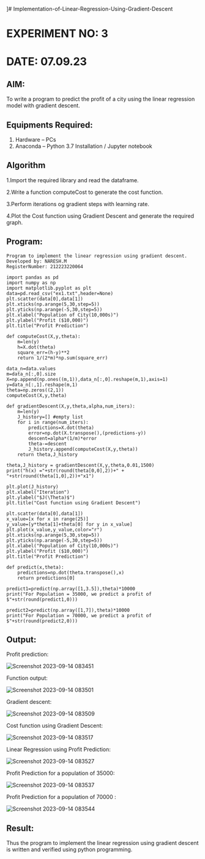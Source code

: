 ]# Implementation-of-Linear-Regression-Using-Gradient-Descent
# EXPERIMENT NO: 3
# DATE: 07.09.23
## AIM:
To write a program to predict the profit of a city using the linear regression model with gradient descent.

## Equipments Required:
1. Hardware – PCs
2. Anaconda – Python 3.7 Installation / Jupyter notebook

## Algorithm
1.Import the required library and read the dataframe.

2.Write a function computeCost to generate the cost function.

3.Perform iterations og gradient steps with learning rate. 

4.Plot the Cost function using Gradient Descent and generate the required graph. 

## Program:
```
Program to implement the linear regression using gradient descent.
Developed by: NARESH.M
RegisterNumber: 212223220064

import pandas as pd
import numpy as np
import matplotlib.pyplot as plt
data=pd.read_csv("ex1.txt",header=None)
plt.scatter(data[0],data[1])
plt.xticks(np.arange(5,30,step=5))
plt.yticks(np.arange(-5,30,step=5))
plt.xlabel("Population of City(10,000s)")
plt.ylabel("Profit ($10,000)")
plt.title("Profit Prediction")

def computeCost(X,y,theta):
    m=len(y) 
    h=X.dot(theta) 
    square_err=(h-y)**2
    return 1/(2*m)*np.sum(square_err) 

data_n=data.values
m=data_n[:,0].size
X=np.append(np.ones((m,1)),data_n[:,0].reshape(m,1),axis=1)
y=data_n[:,1].reshape(m,1)
theta=np.zeros((2,1))
computeCost(X,y,theta) 

def gradientDescent(X,y,theta,alpha,num_iters):
    m=len(y)
    J_history=[] #empty list
    for i in range(num_iters):
        predictions=X.dot(theta)
        error=np.dot(X.transpose(),(predictions-y))
        descent=alpha*(1/m)*error
        theta-=descent
        J_history.append(computeCost(X,y,theta))
    return theta,J_history

theta,J_history = gradientDescent(X,y,theta,0.01,1500)
print("h(x) ="+str(round(theta[0,0],2))+" + "+str(round(theta[1,0],2))+"x1")

plt.plot(J_history)
plt.xlabel("Iteration")
plt.ylabel("$J(\Theta)$")
plt.title("Cost function using Gradient Descent")

plt.scatter(data[0],data[1])
x_value=[x for x in range(25)]
y_value=[y*theta[1]+theta[0] for y in x_value]
plt.plot(x_value,y_value,color="r")
plt.xticks(np.arange(5,30,step=5))
plt.yticks(np.arange(-5,30,step=5))
plt.xlabel("Population of City(10,000s)")
plt.ylabel("Profit ($10,000)")
plt.title("Profit Prediction")

def predict(x,theta):
    predictions=np.dot(theta.transpose(),x)
    return predictions[0]

predict1=predict(np.array([1,3.5]),theta)*10000
print("For Population = 35000, we predict a profit of $"+str(round(predict1,0)))

predict2=predict(np.array([1,7]),theta)*10000
print("For Population = 70000, we predict a profit of $"+str(round(predict2,0)))
```

## Output:
Profit prediction:

![Screenshot 2023-09-14 083451](https://github.com/premalatha-sureshbabu/Implementation-of-Linear-Regression-Using-Gradient-Descent/assets/120620842/eae5f8d1-5fe7-41ee-a716-d4c9f892e7b9)

Function output:

![Screenshot 2023-09-14 083501](https://github.com/premalatha-sureshbabu/Implementation-of-Linear-Regression-Using-Gradient-Descent/assets/120620842/8328966f-f155-41d5-a301-5ce83c4da162)

Gradient descent:

![Screenshot 2023-09-14 083509](https://github.com/premalatha-sureshbabu/Implementation-of-Linear-Regression-Using-Gradient-Descent/assets/120620842/72775a91-8083-40fc-ac16-56e5f62cb00a)

Cost function using Gradient Descent:

![Screenshot 2023-09-14 083517](https://github.com/premalatha-sureshbabu/Implementation-of-Linear-Regression-Using-Gradient-Descent/assets/120620842/18cab297-fdeb-4007-ac8c-95b1dc891150)

Linear Regression using Profit Prediction:

![Screenshot 2023-09-14 083527](https://github.com/premalatha-sureshbabu/Implementation-of-Linear-Regression-Using-Gradient-Descent/assets/120620842/1fd9342a-a29f-43d1-bdf9-ff205a8cc324)

Profit Prediction for a population of 35000:

![Screenshot 2023-09-14 083537](https://github.com/premalatha-sureshbabu/Implementation-of-Linear-Regression-Using-Gradient-Descent/assets/120620842/79bfcdfc-f5f6-4849-a336-4c7f925952c4)

Profit Prediction for a population of 70000 :

![Screenshot 2023-09-14 083544](https://github.com/premalatha-sureshbabu/Implementation-of-Linear-Regression-Using-Gradient-Descent/assets/120620842/247c8b59-6c7c-4ab3-ba67-15ace41f28b6)

## Result:
Thus the program to implement the linear regression using gradient descent is written and verified using python programming.
